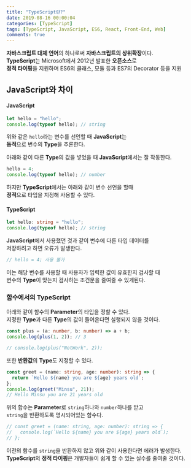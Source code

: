 ```yaml
---
title: "TypeScript란?"
date: 2019-08-16 00:00:04
categories: [TypeScript]
tags: [TypeScript, JavaScript, ES6, React, Front-End, Web]
comments: true
---
```


**자바스크립트 대체 언어**의 하나로써 **자바스크립트의 상위확장**이다.<br/>
**TypeScript**는 Microsoft에서 2012년 발표한 **오픈소스**로<br/>
**정적 타이핑**을 지원하며 ES6의 클래스, 모듈 등과 ES7의 Decorator 등을 지원<br/>

## JavaScript와 차이

#### JavaScript

```javascript
let hello = "hello";
console.log(typeof hello); // string
```

위와 같은 `hello`라는 변수를 선언할 때 **JavaScript**는<br/>
**동적**으로 변수의 **Type**을 추론한다.<br/>

아래와 같이 다른 **Type**의 값을 넣었을 때 **JavaScript**에서는 잘 작동한다.<br/>

```javascript
hello = 4;
console.log(typeof hello); // number
```

하지만 **TypeScript**에서는 아래와 같이 변수 선언을 할때<br/>
**정적**으로 타입을 지정해 사용할 수 있다.<br/>

#### TypeScript

```typescript
let hello: string = "hello";
console.log(typeof hello); // string
```

**JavaScript**에서 사용했던 것과 같이 변수에 다른 타입 데이터를<br/>
저장하려고 하면 오류가 발생한다.<br/>

```typescript
// hello = 4; 사용 불가
```

이는 해당 변수를 사용할 때 사용자가 입력한 값이 유효한지 검사할 때<br>
변수의 **Type**이 맞는지 검사하는 조건문을 줄여줄 수 있게된다.<br/>

### 함수에서의 TypeScript

아래와 같이 함수의 **Parameter**의 타입을 정할 수 있다.<br/>
지정한 **Type**과 다른 **Type**의 값이 들어온다면 실행되지 않을 것이다.<br/>

```typescript
const plus = (a: number, b: number) => a + b;
console.log(plus(1, 2)); // 3

// console.log(plus("NotWork", 2));
```

또한 **반환값**의 **Type**도 지정할 수 있다.<br/>

```typescript
const greet = (name: string, age: number): string => {
  return `Hello ${name} you are ${age} years old`;
};
console.log(greet("Minsu", 21));
// Hello Minsu you are 21 years old
```

위의 함수는 **Parameter**로 `string`하나와 `number`하나를 받고<br/>
`string`을 반환하도록 명시되어있는 함수다.<br/>

```typescript
// const greet = (name: string, age: number): string => {
//   console.log(`Hello ${name} you are ${age} years old`);
// };
```

이전의 함수를 `string`을 반환하지 않고 위와 같이 사용한다면 에러가 발생한다.<br/>
**TypeScript**의 **정적 타이핑**은 개발자들이 쉽게 할 수 있는 실수를 줄여줄 것이다.
